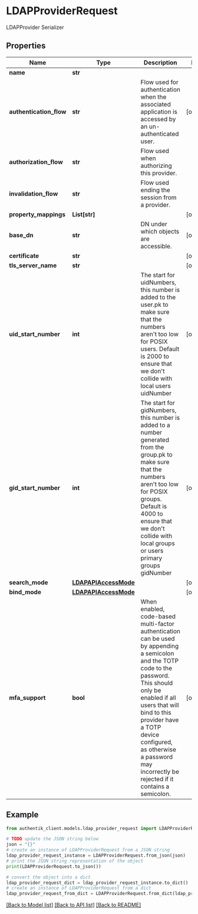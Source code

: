 # LDAPProviderRequest

LDAPProvider Serializer

## Properties

Name | Type | Description | Notes
------------ | ------------- | ------------- | -------------
**name** | **str** |  | 
**authentication_flow** | **str** | Flow used for authentication when the associated application is accessed by an un-authenticated user. | [optional] 
**authorization_flow** | **str** | Flow used when authorizing this provider. | 
**invalidation_flow** | **str** | Flow used ending the session from a provider. | 
**property_mappings** | **List[str]** |  | [optional] 
**base_dn** | **str** | DN under which objects are accessible. | [optional] 
**certificate** | **str** |  | [optional] 
**tls_server_name** | **str** |  | [optional] 
**uid_start_number** | **int** | The start for uidNumbers, this number is added to the user.pk to make sure that the numbers aren&#39;t too low for POSIX users. Default is 2000 to ensure that we don&#39;t collide with local users uidNumber | [optional] 
**gid_start_number** | **int** | The start for gidNumbers, this number is added to a number generated from the group.pk to make sure that the numbers aren&#39;t too low for POSIX groups. Default is 4000 to ensure that we don&#39;t collide with local groups or users primary groups gidNumber | [optional] 
**search_mode** | [**LDAPAPIAccessMode**](LDAPAPIAccessMode.md) |  | [optional] 
**bind_mode** | [**LDAPAPIAccessMode**](LDAPAPIAccessMode.md) |  | [optional] 
**mfa_support** | **bool** | When enabled, code-based multi-factor authentication can be used by appending a semicolon and the TOTP code to the password. This should only be enabled if all users that will bind to this provider have a TOTP device configured, as otherwise a password may incorrectly be rejected if it contains a semicolon. | [optional] 

## Example

```python
from authentik_client.models.ldap_provider_request import LDAPProviderRequest

# TODO update the JSON string below
json = "{}"
# create an instance of LDAPProviderRequest from a JSON string
ldap_provider_request_instance = LDAPProviderRequest.from_json(json)
# print the JSON string representation of the object
print(LDAPProviderRequest.to_json())

# convert the object into a dict
ldap_provider_request_dict = ldap_provider_request_instance.to_dict()
# create an instance of LDAPProviderRequest from a dict
ldap_provider_request_from_dict = LDAPProviderRequest.from_dict(ldap_provider_request_dict)
```
[[Back to Model list]](../README.md#documentation-for-models) [[Back to API list]](../README.md#documentation-for-api-endpoints) [[Back to README]](../README.md)


